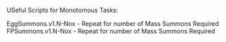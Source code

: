 USeful Scripts for Monotomous Tasks:

EggSummons.v1.N-Nox - Repeat for number of Mass Summons Required
FPSummons.v1.N-Nox - Repeat for number of Mass Summons Required
